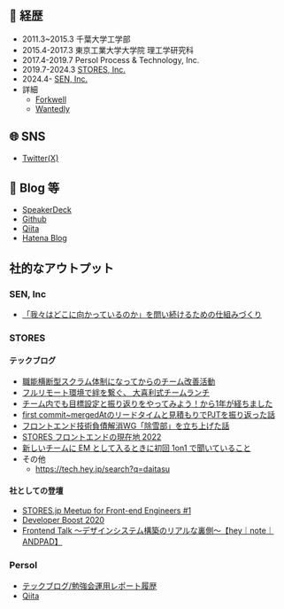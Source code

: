 <!--
**daitasu/daitasu** is a ✨ _special_ ✨ repository because its `README.md` (this file) appears on your GitHub profile.

Here are some ideas to get you started:

- 🔭 I’m currently working on ...
- 🌱 I’m currently learning ...
- 👯 I’m looking to collaborate on ...
- 🤔 I’m looking for help with ...
- 💬 Ask me about ...
- 📫 How to reach me: ...
- 😄 Pronouns: ...
- ⚡ Fun fact: ...
-->

## 🏢 経歴
- 2011.3~2015.3 千葉大学工学部
- 2015.4-2017.3 東京工業大学大学院 理工学研究科
- 2017.4-2019.7 Persol Process & Technology, Inc.
- 2019.7-2024.3 [STORES, Inc.](https://www.st.inc/)
- 2024.4- [SEN, Inc.](https://sencorp.co.jp/)
- 詳細
   - [Forkwell](https://portfolio.forkwell.com/@daitasu)
   - [Wantedly](https://www.wantedly.com/id/daitasu)

## 🌐 SNS
- [Twitter(X)](https://twitter.com/daitasu)

## 📓 Blog 等
- [SpeakerDeck](https://speakerdeck.com/daitasu)
- [Github](https://github.com/daitasu)
- [Qiita](https://qiita.com/daitasu)
- [Hatena Blog](https://daitasu.hatenablog.jp/)

## 社的なアウトプット
### SEN, Inc
- [「我々はどこに向かっているのか」を問い続けるための仕組みづくり](https://speakerdeck.com/daitasu/establishing-a-system-for-continuous-inquiry-about-where-we-are)

### STORES
#### テックブログ
- [職能横断型スクラム体制になってからのチーム改善活動](https://product.st.inc/entry/2020/10/05/110022)
- [フルリモート環境で絆を繋ぐ、 大喜利式チームランチ](https://product.st.inc/entry/2020/12/06/231435)
- [チーム内でも目標設定と振り返りをやってみよう！から1年が経ちました](https://product.st.inc/entry/2020/12/06/231435)
- [first commit~mergedAtのリードタイムと見積もりでPJTを振り返った話](https://product.st.inc/entry/2021/12/14/134139)
- [フロントエンド技術負債解消WG「除雪部」を立ち上げた話](https://product.st.inc/entry/2022/08/02/124056)
- [STORES フロントエンドの現在地 2022](https://product.st.inc/entry/2022/12/08/151734)
- [新しいチームに EM として入るときに初回 1on1 で聞いていること](https://product.st.inc/entry/2023/10/25/112158)
- その他
   - https://tech.hey.jp/search?q=daitasu
#### 社としての登壇
- [STORES.jp Meetup for Front-end Engineers #1](https://hey.connpass.com/event/143246)
- [Developer Boost 2020](https://event.shoeisha.jp/devboost/20201212/session/2987)
-  [Frontend Talk 〜デザインシステム構築のリアルな裏側〜【hey｜note｜ANDPAD】](https://andpad.connpass.com/event/238368/)

### Persol
- [テックブログ/勉強会運用レポート履歴](https://persol-pt.github.io/categories/%E8%97%A4%E4%BA%95-%E5%A4%A7%E7%A5%90daitasu/)
- [Qiita](https://qiita.com/daitasu)
